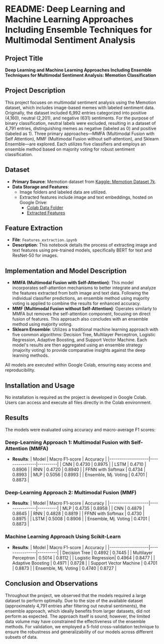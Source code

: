 # README: Deep Learning and Machine Learning Approaches Including Ensemble Techniques for Multimodal Sentiment Analysis

## Project Title
**Deep Learning and Machine Learning Approaches Including Ensemble Techniques for Multimodal Sentiment Analysis: Memotion Classification**

## Project Description
This project focuses on multimodal sentiment analysis using the Memotion dataset, which includes image-based memes with labeled sentiment data. Originally, the dataset included 6,992 entries categorized into positive (4,160), neutral (2,201), and negative (631) sentiments. For the purpose of binary classification, neutral labels were excluded, resulting in a dataset of 4,791 entries, distinguishing memes as negative (labeled as 0) and positive (labeled as 1). Three primary approaches—MMFA (Multimodal Fusion with Self Attention), MMF (Multimodal Fusion without self-attention), and Sklearn Ensemble—are explored. Each utilizes five classifiers and employs an ensemble method based on majority voting for robust sentiment classification.

## Dataset
- **Primary Source**: Memotion dataset from [Kaggle: Memotion Dataset 7k](https://www.kaggle.com/datasets/williamscott701/memotion-dataset-7k/data).
- **Data Storage and Features**:
  - Image folders and labeled data are utilized.
  - Extracted features include image and text embeddings, hosted on Google Drive:
    - [Colab Data Folder](https://drive.google.com/drive/folders/1nNVU4FFF0R4Z2tA4d4b8EjAyvRMLByWs?usp=drive_link)
    - [Extracted Features](https://drive.google.com/drive/folders/1TfjAZEWsVyoQQMX_TIl-TXeuf3rU3VAR?usp=sharing)

## Feature Extraction
- **File**: `Features_extraction.ipynb`
- **Description**: This notebook details the process of extracting image and text features using pre-trained models, specifically BERT for text and ResNet-50 for images. 

## Implementation and Model Description

- **MMFA (Multimodal Fusion with Self-Attention)**: This model incorporates self-attention mechanisms to better integrate and analyze the features extracted from both image and text data. Following the individual classifier predictions, an ensemble method using majority voting is applied to combine the results for enhanced accuracy.
- **MMF (Multimodal Fusion without Self-Attention)**: Operates similarly to MMFA but removes the self-attention component, focusing on direct fusion of features. This approach also concludes with an ensemble method using majority voting.
- **Sklearn Ensemble**: Utilizes a traditional machine learning approach with five common algorithms: Decision Tree, Multilayer Perceptron, Logistic Regression, Adaptive Boosting, and Support Vector Machine. Each model's results are then aggregated using an ensemble strategy (majority voting) to provide comparative insights against the deep learning methods.
  
All models are executed within Google Colab, ensuring easy access and reproducibility.

## Installation and Usage
No installation is required as the project is developed in Google Colab. Users can access and execute all files directly in the Colab environment.

## Results
The models were evaluated using accuracy and macro-average F1 scores:

### Deep-Learning Approach 1: Multimodal Fusion with Self-Attention (MMFA)
- **Results**:
  | Model              | Macro F1-score | Accuracy |
  |--------------------|----------------|----------|
  | CNN                | 0.4730         | 0.8975   |
  | LSTM               | 0.4710         | 0.8906   |
  | RNN                | 0.4720         | 0.8940   |
  | FFNN with Softmax  | 0.4734         | 0.8993   |
  | MLP                | 0.5056         | 0.8993   |
  | Ensemble, Mj. Voting | 0.4701       | 0.8873   |

### Deep-Learning Approach 2: Multimodal Fusion (MMF)
- **Results**:
  | Model              | Macro F1-score | Accuracy |
  |--------------------|----------------|----------|
  | MLP                | 0.4735         | 0.8958   |
  | CNN                | 0.4879         | 0.8645   |
  | RNN                | 0.4828         | 0.8819   |
  | FFNN with Softmax  | 0.4730         | 0.8975   |
  | LSTM               | 0.5008         | 0.8906   |
  | Ensemble, Mj. Voting | 0.4701       | 0.8873   |

### Machine Learning Approach Using Scikit-Learn
- **Results**:
  | Model              | Macro F1-score | Accuracy |
  |--------------------|----------------|----------|
  | Decision Tree      | 0.4892         | 0.7445   |
  | Multilayer Perceptron | 0.5014      | 0.8112   |
  | Logistic Regression| 0.4964         | 0.8477   |
  | Adaptive Boosting  | 0.4971         | 0.8728   |
  | Support Vector Machine | 0.4701     | 0.8873   |
  | Ensemble, Mj. Voting | 0.4740       | 0.8727   |

## Conclusion and Observations
Throughout the project, we observed that the models required a large dataset to perform optimally. Due to the size of the available dataset (approximately 4,791 entries after filtering out neutral sentiments), the ensemble approach, which ideally benefits from larger datasets, did not perform as expected. The approach itself is sound; however, the limited data volume may have constrained the effectiveness of the ensemble methods. For validation, we employed a 5-fold cross-validation technique to ensure the robustness and generalizability of our models across different subsets of data.
